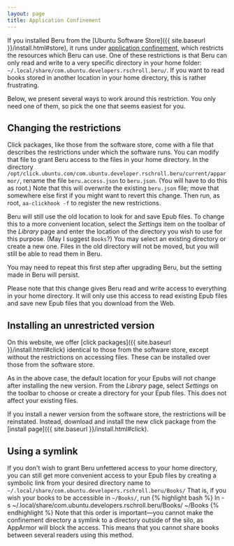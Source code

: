```yaml
---
layout: page
title: Application Confinement
---
```


If you installed Beru from the [Ubuntu Software Store]({{ site.baseurl }}/install.html#store), it runs under [application confinement](http://mdeslaur.blogspot.com/2013/12/ubuntu-touch-and-user-privacy.html), which restricts the resources which Beru can use.  One of these restrictions is that Beru can only read and write to a very specific directory in your home folder: `~/.local/share/com.ubuntu.developers.rschroll.beru/`.  If you want to read books stored in another location in your home directory, this is rather frustrating.

Below, we present several ways to work around this restriction.  You only need one of them, so pick the one that seems easiest for you.

Changing the restrictions
-------------------------
Click packages, like those from the software store, come with a file that describes the restrictions under which the software runs.  You can modify that file to grant Beru access to the files in your home directory.  In the directory `/opt/click.ubuntu.com/com.ubuntu.developer.rschroll.beru/current/apparmor/`, rename the file `beru.access.json` to `beru.json`.  (You will have to do this as root.)  Note that this will overwrite the existing `beru.json` file; move that somewhere else first if you might want to revert this change.  Then run, as root, `aa-clickhook -f` to register the new restrictions.

Beru will still use the old location to look for and save Epub files.  To change this to a more convenient location, select the *Settings* item on the toolbar of the *Library* page and enter the location of the directory you wish to use for this purpose.  (May I suggest `Books`?)  You may select an existing directory or create a new one.  Files in the old directory will not be moved, but you will still be able to read them in Beru.

You may need to repeat this first step after upgrading Beru, but the setting made in Beru will persist.

Please note that this change gives Beru read and write access to everything in your home directory.  It will only use this access to read existing Epub files and save new Epub files that you download from the Web.

Installing an unrestricted version
----------------------------------
On this website, we offer [click packages]({{ site.baseurl }}/install.html#click) identical to those from the software store, except without the restrictions on accessing files.  These can be installed over those from the software store.

As in the above case, the default location for your Epubs will not change after installing the new version.  From the *Library* page, select *Settings* on the toolbar to choose or create a directory for your Epub files.  This does not affect your existing files.

If you install a newer version from the software store, the restrictions will be reinstated.  Instead, download and install the new click package from the [install page]({{ site.baseurl }}/install.html#click).

Using a symlink
---------------
If you don't wish to grant Beru unfettered access to your home directory, you can still get more convenient access to your Epub files by creating a symbolic link from your desired directory name to `~/.local/share/com.ubuntu.developers.rschroll.beru/Books/`  That is, if you wish your books to be accessible in `~/Books/`, run
{% highlight bash %}
ln -s ~/.local/share/com.ubuntu.developers.rschroll.beru/Books/ ~/Books
{% endhighlight %}
Note that this order is important&mdash;you cannot make the confinement directory a symlink to a directory outside of the silo, as AppArmor will block the access.  This means that you cannot share books between several readers using this method.
